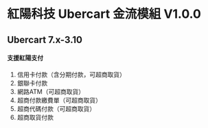 # 紅陽科技 Ubercart 金流模組 V1.0.0
## Ubercart 7.x-3.10
#### 支援紅陽支付
1. 信用卡付款（含分期付款，可超商取貨）
2. 銀聯卡付款
3. 網路ATM（可超商取貨）
4. 超商付款繳費單（可超商取貨）
5. 超商代碼付款（可超商取貨）
6. 超商取貨付款